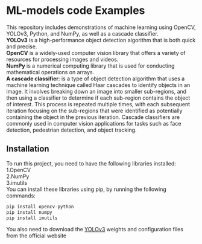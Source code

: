 # ML-models code Examples
This repository includes demonstrations of machine learning using OpenCV, YOLOv3, Python, and NumPy, as well as a cascade classifier.<br />
**YOLOv3** is a high-performance object detection algorithm that is both quick and precise.<br />
**OpenCV** is a widely-used computer vision library that offers a variety of resources for processing images and videos. <br />
**NumPy** is a numerical computing library that is used for conducting mathematical operations on arrays.<br />
**A cascade classifier**: is a type of object detection algorithm that uses a machine learning technique called Haar cascades to identify objects in an image. It involves breaking down an image into smaller sub-regions, and then using a classifier to determine if each sub-region contains the object of interest. This process is repeated multiple times, with each subsequent iteration focusing on the sub-regions that were identified as potentially containing the object in the previous iteration. Cascade classifiers are commonly used in computer vision applications for tasks such as face detection, pedestrian detection, and object tracking.

## Installation
  
To run this project, you need to have the following libraries installed:<br />
  1.OpenCV <br />
  2.NumPy <br />
  3.imutils <br />
You can install these libraries using pip, by running the following commands: <br />
```python
pip install opencv-python
pip install numpy
pip install imutils
```
You also need to download the [YOLOv3](https://pjreddie.com/darknet/yolo/) weights and configuration files from the official website






